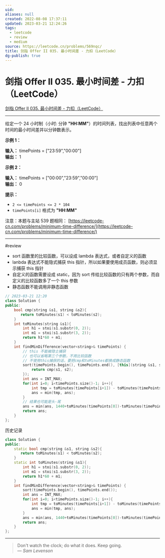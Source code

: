 ```yaml
---
uid: 
aliases: null
created: 2022-08-08 17:37:11
updated: 2023-03-21 12:24:26
tags:
  - leetcode
  - review
  - medium
source: https://leetcode.cn/problems/569nqc/
title: 剑指 Offer II 035. 最小时间差 - 力扣（LeetCode）
dg-publish: true
---
```


# 剑指 Offer II 035. 最小时间差 - 力扣（LeetCode）

[剑指 Offer II 035. 最小时间差 - 力扣（LeetCode）](https://leetcode.cn/problems/569nqc/)

---

给定一个 24 小时制（小时: 分钟 **"HH:MM"**）的时间列表，找出列表中任意两个时间的最小时间差并以分钟数表示。

**示例 1：**

**输入：** timePoints = \["23:59","00:00"\]  
**输出：** 1

**示例 2：**

**输入：** timePoints = \["00:00","23:59","00:00"\]  
**输出：** 0

**提示：**

* `2 <= timePoints <= 2 * 104`
* `timePoints[i]` 格式为 **"HH:MM"**

注意：本题与主站 539 题相同： [https://leetcode-cn.com/problems/minimum-time-difference/](https://leetcode-cn.com/problems/minimum-time-difference/)

---

#review

- sort 函数里的比较函数，可以设成 lambda 表达式，或者自定义的函数
- lanbda 表达式不能隐式捕获 this 指针，所以如果要使用成员函数，则必须显示捕获 this 指针
- 自定义的函数需要设成 static，因为 sort 传给比较函数的只有两个参数，而自定义的比较函数多了一个 this 参数
- 静态函数不能调用非静态函数

```cpp
// 2023-03-21 12:20
class Solution {
public:
    bool cmp(string &s1, string &s2){
       return toMinutes(s1) < toMinutes(s2);
    }
    int toMinutes(string &s1){
        int h1 = stoi(s1.substr(0, 2));
        int m1 = stoi(s1.substr(3, 2));
        return h1*60 + m1;
    }
    int findMinDifference(vector<string>& timePoints) {
	    // this 不能被隐士捕获
	    // 也可以省略第三个参数，不用比较函数
	    // 不使用this捕获的话，要把cmp和toMinutes都换成静态函数
        sort(timePoints.begin(), timePoints.end(), [this](string &s1, string &s2){
            return cmp(s1, s2);
        }); 
        int ans = INT_MAX;
        for(int i=0; i<timePoints.size()-1; i++){
            int tmp = toMinutes(timePoints[i+1]) - toMinutes(timePoints[i]);
            ans = min(tmp, ans);
        }
        // 结果也可能是头-尾
        ans = min(ans, 1440+toMinutes(timePoints[0])-toMinutes(timePoints.back()));
        return ans;
    }
};

```

历史记录

```cpp
class Solution {
public:
    static bool cmp(string &s1, string &s2){
       return toMinutes(s1) < toMinutes(s2);
    }
    static int toMinutes(string &s1){
        int h1 = stoi(s1.substr(0, 2));
        int m1 = stoi(s1.substr(3, 2));
        return h1*60 + m1;
    }
    int findMinDifference(vector<string>& timePoints) {
        sort(timePoints.begin(), timePoints.end());
        int ans = INT_MAX;
        for(int i=0; i<timePoints.size()-1; i++){
            int tmp = toMinutes(timePoints[i+1]) - toMinutes(timePoints[i]);
            ans = min(tmp, ans);
        }
        ans = min(ans, 1440+toMinutes(timePoints[0])-toMinutes(timePoints.back()));
        return ans;
    }
};
```

---

> Don't watch the clock; do what it does. Keep going.  
> — <cite>Sam Levenson</cite>
